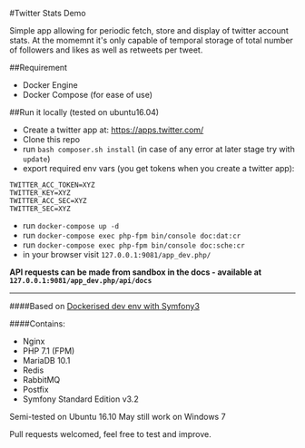 #Twitter Stats Demo

Simple app allowing for periodic fetch, store and display of twitter account stats.
At the momemnt it's only capable of temporal storage of total number of followers and likes
as well as retweets per tweet.

##Requirement
 - Docker Engine
 - Docker Compose (for ease of use)

##Run it locally
(tested on ubuntu16.04)
 - Create a twitter app at: https://apps.twitter.com/
 - Clone this repo
 - run `bash composer.sh install` (in case of any error at later stage try with `update`)
 - export required env vars (you get tokens when you create a twitter app):
```
TWITTER_ACC_TOKEN=XYZ
TWITTER_KEY=XYZ
TWITTER_ACC_SEC=XYZ
TWITTER_SEC=XYZ

```
 - run `docker-compose up -d`
 - run `docker-compose exec php-fpm bin/console doc:dat:cr`
 - run `docker-compose exec php-fpm bin/console doc:sche:cr`
 - in your browser visit `127.0.0.1:9081/app_dev.php/`
 
**API requests can be made from sandbox in the docs - available at `127.0.0.1:9081/app_dev.php/api/docs`**

---
####Based on [Dockerised dev env with Symfony3](https://github.com/strayobject/dockercompose-symfonystandard)

####Contains:
 - Nginx
 - PHP 7.1 (FPM)
 - MariaDB 10.1
 - Redis
 - RabbitMQ
 - Postfix
 - Symfony Standard Edition v3.2


Semi-tested on Ubuntu 16.10
May still work on Windows 7

Pull requests welcomed, feel free to test and improve.
